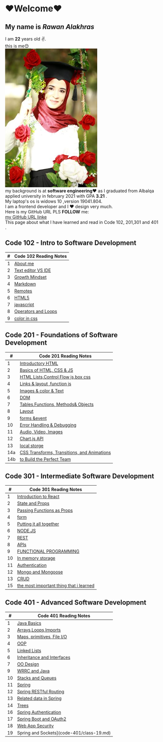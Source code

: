 # ❤Welcome❤
## My name is *Rawan Alakhras* 
I am **22** years old ✌. <br>this is me😊<br>
![me](me.JPG)<br>
my background is at **software engineering❤** as I graduated from Albalqa applied university in february 2021 with GPA **3.21** .<br>
My laptop's os  is widows 10 ,version  19041.804.<br>
I am a frontend developer and I ❤ design very much.<br>
Here is my GitHub URL PLS **FOLLOW** me:<br>
[my GitHub URL linke](https://github.com/RawanAlakhras)<br>
This page about what   I have learned and read in Code 102, 201,301 and 401 .
## Code 102 - Intro to Software Development

| # | Code 102 Reading Notes             |
| --| ---------------------------------  |
| 1 | [About me](README.md)              |
| 2 | [Text editor VS IDE ](class-1.md)  |
| 3 | [Growth Mindset](class-2.md)       |
| 4 | [Markdown](Markdown.md)            |
| 5 | [Remotes](Remotes.md)              |
| 6 | [HTML5](HTML&css.md)               |
| 7 | [javascript](javascript.md)        |
| 8 | [Operators and Loops](OperatorsandLoops.md)|
| 9 | [color in css](color.md)|

## Code 201 - Foundations of Software Development

| #  | Code 201 Reading Notes             |
| ---| ---------------------------------- |
| 1 | [Introductory HTML](code-201/class-01.md)   |
| 2 | [Basics of HTML, CSS & JS](code-201/class-02.md)    |
| 3 | [HTML Lists,Control Flow js,box css](code-201/class-03.md) |
| 4 | [Links & layout ,function js](code-201/class-04.md)        |
| 5 | [Images & color & Text](code-201/class-05.md)        |
| 6 | [DOM](code-201/class-06.md)                 |
| 7 | [Tables,Functions, Methods& Objects](code-201/class-07.md)                    |
| 8 | [Layout](code-201/class-08.md)                                 |
| 9 | [forms &event ](code-201/class-09.md)                                   |
| 10 | [Error Handling & Debugging](code-201/class-10.md)  |
| 11 | [Audio, Video, Images](code-201/class-11.md)        |
| 12 | [Chart.js API](code-201/class-12.md)        |
| 13 | [local storge](code-201/class-13.md)        |
| 14a | [CSS Transforms, Transitions, and Animations](code-201/class-14a.md)                    |
| 14b | [to Build the Perfect Team](code-201/class-14b.md)   

## Code 301 - Intermediate Software Development


| #  | Code 301 Reading Notes             |
| ---| ---------------------------------- |
| 1 |[Introduction to React](code-301/class-01.md)  |
| 2 |[State and Props](code-301/class-02.md) |
| 3 |[Passing Functions as Props](code-301/class-03.md)  |
| 4 |[form](code-301/class-04.md)     |
| 5 |[Putting it all together](code-301/class-05.md)    |
| 6 |[NODE.JS](code-301/class-06.md)        |
| 7 |[REST](code-301/class-07.md)                    |
| 8 |[APIs](code-301/class-08.md)                      |
| 9 |[FUNCTIONAL PROGRAMMING](code-301/class-09.md)  |
| 10 |[In memory storage](code-301/class-10.md)   |
| 11 |[Authentication](code-301/class-11.md)    |
| 12 |[Mongo and Mongoose](code-301/class-12.md)  |
| 13 | [CRUD](code-301/class-13.md)    |
| 15 |[the most important thing that i learned](code-301/class-15.md)                   |


## Code 401 - Advanced Software Development          


| #  | Code 401 Reading Notes             |
| ---| ---------------------------------- |
| 1 |[Java Basics](code-401/class-01.md) |
| 2 |[Arrays,Loops,Imports](code-401/class-02.md) |
| 3 |[Maps, primitives, File I/O](code-401/class-03.md)  |
| 4 | [OOP](code-401/class-04.md)|
| 5 | [Linked Lists](code-401/class-05.md)  |
| 6 | [Inheritance and Interfaces](code-401/class-06.md)  |
| 7 | [ OO Design](code-401/class-07.md) |
| 9 | [ WRRC and Java](code-401/class-09.md)|
| 10 |[Stacks and Queues](code-401/class-10.md) |
| 11 |[Spring](code-401/class-11.md) |
| 12 |[Spring RESTful Routing](code-401/class-12.md)  |
| 13 |[ Related data in Spring](code-401/class-13.md) |
| 14 |[Trees](code-401/class-14.md)    |
| 16 |[Spring Authentication](code-401/class-16.md)    |
| 17 |[Spring Boot and OAuth2](code-401/class-17.md)    |
| 18 |[Web App Security](code-401/class-18.md)    |
| 19 |Spring and Sockets](code-401/class-19.md)    |


